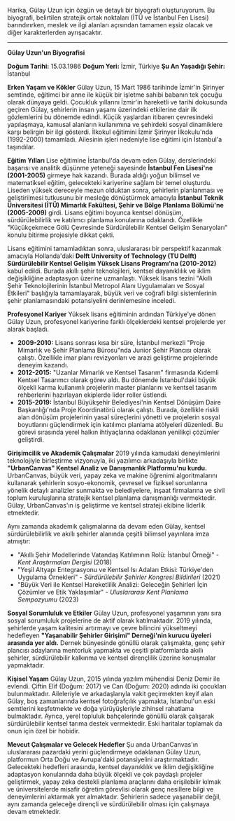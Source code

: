 Harika, Gülay Uzun için özgün ve detaylı bir biyografi oluşturuyorum. Bu biyografi, belirtilen stratejik ortak noktaları (İTÜ ve İstanbul Fen Lisesi) barındırırken, meslek ve ilgi alanları açısından tamamen eşsiz olacak ve diğer karakterlerden ayrışacaktır.

---

**Gülay Uzun'un Biyografisi**

**Doğum Tarihi:** 15.03.1986
**Doğum Yeri:** İzmir, Türkiye
**Şu An Yaşadığı Şehir:** İstanbul

**Erken Yaşam ve Kökler**
Gülay Uzun, 15 Mart 1986 tarihinde İzmir'in Şirinyer semtinde, eğitimci bir anne ile küçük bir işletme sahibi babanın tek çocuğu olarak dünyaya geldi. Çocukluk yıllarını İzmir'in hareketli ve tarihi dokusunda geçiren Gülay, şehirlerin insan yaşamı üzerindeki etkilerine dair ilk gözlemlerini bu dönemde edindi. Küçük yaşlardan itibaren çevresindeki yapılaşmaya, kamusal alanların kullanımına ve şehirdeki sosyal dinamiklere karşı belirgin bir ilgi gösterdi. İlkokul eğitimini İzmir Şirinyer İlkokulu'nda (1992-2000) tamamladı. Ailesinin işleri nedeniyle lise eğitimi için İstanbul'a taşındılar.

**Eğitim Yılları**
Lise eğitimine İstanbul'da devam eden Gülay, derslerindeki başarısı ve analitik düşünme yeteneği sayesinde **İstanbul Fen Lisesi'ne (2001-2005)** girmeye hak kazandı. Burada aldığı yoğun bilimsel ve matematiksel eğitim, gelecekteki kariyerine sağlam bir temel oluşturdu. Liseden yüksek dereceyle mezun olduktan sonra, şehirlerin planlanması ve geliştirilmesi tutkusunu bir mesleğe dönüştürmek amacıyla **İstanbul Teknik Üniversitesi (İTÜ) Mimarlık Fakültesi, Şehir ve Bölge Planlama Bölümü'ne (2005-2009)** girdi. Lisans eğitimi boyunca kentsel dönüşüm, sürdürülebilirlik ve katılımcı planlama konularına odaklandı. Özellikle "Küçükçekmece Gölü Çevresinde Sürdürülebilir Kentsel Gelişim Senaryoları" konulu bitirme projesiyle dikkat çekti.

Lisans eğitimini tamamladıktan sonra, uluslararası bir perspektif kazanmak amacıyla Hollanda'daki **Delft University of Technology (TU Delft) Sürdürülebilir Kentsel Gelişim Yüksek Lisans Programı'na (2010-2012)** kabul edildi. Burada akıllı şehir teknolojileri, kentsel dayanıklılık ve iklim değişikliğine adaptasyon üzerine uzmanlaştı. Yüksek lisans tezini "Akıllı Şehir Teknolojilerinin İstanbul Metropol Alanı Uygulamaları ve Sosyal Etkileri" başlığıyla tamamlayarak, büyük veri ve coğrafi bilgi sistemlerinin şehir planlamasındaki potansiyelini derinlemesine inceledi.

**Profesyonel Kariyer**
Yüksek lisans eğitiminin ardından Türkiye'ye dönen Gülay Uzun, profesyonel kariyerine farklı ölçeklerdeki kentsel projelerde yer alarak başladı.

*   **2009-2010:** Lisans sonrası kısa bir süre, İstanbul merkezli "Proje Mimarlık ve Şehir Planlama Bürosu"nda Junior Şehir Plancısı olarak çalıştı. Özellikle imar planı revizyonları ve arazi geliştirme projelerinde deneyim kazandı.
*   **2012-2015:** "Uzanlar Mimarlık ve Kentsel Tasarım" firmasında Kıdemli Kentsel Tasarımcı olarak görev aldı. Bu dönemde İstanbul'daki büyük ölçekli karma kullanımlı projelerin master planlarını ve kentsel tasarım rehberlerini hazırlayan ekiplerde lider roller üstlendi.
*   **2015-2019:** İstanbul Büyükşehir Belediyesi'nin Kentsel Dönüşüm Daire Başkanlığı'nda Proje Koordinatörü olarak çalıştı. Burada, özellikle riskli alan dönüşüm projelerinin yasal süreçlerini yönetti ve projelerin sosyal boyutlarını güçlendirmek için katılımcı planlama atölyeleri düzenledi. Bu görevi sırasında yerel halkın ihtiyaçlarına odaklanan yenilikçi çözümler geliştirdi.

**Girişimcilik ve Akademik Çalışmalar**
2019 yılında kamudaki deneyimlerini teknolojiyle birleştirme vizyonuyla, iki yazılımcı arkadaşıyla birlikte **"UrbanCanvas" Kentsel Analiz ve Danışmanlık Platformu'nu kurdu.** UrbanCanvas, büyük veri, yapay zeka ve makine öğrenimi algoritmalarını kullanarak şehirlerin sosyo-ekonomik, çevresel ve fiziksel sorunlarına yönelik detaylı analizler sunmakta ve belediyelere, inşaat firmalarına ve sivil toplum kuruluşlarına stratejik kentsel planlama danışmanlığı vermektedir. Gülay, UrbanCanvas'ın iş geliştirme ve kentsel strateji ekibine liderlik etmektedir.

Aynı zamanda akademik çalışmalarına da devam eden Gülay, kentsel sürdürülebilirlik ve akıllı şehirler alanında çeşitli bilimsel yayınlara imza atmıştır:
*   "Akıllı Şehir Modellerinde Vatandaş Katılımının Rolü: İstanbul Örneği" - *Kent Araştırmaları Dergisi* (2018)
*   "Yeşil Altyapı Entegrasyonu ve Kentsel Isı Adaları Etkisi: Türkiye'den Uygulama Örnekleri" - *Sürdürülebilir Şehirler Kongresi Bildirileri* (2021)
*   "Büyük Veri ile Kentsel Hareketlilik Analizi: Geleceğin Şehirleri İçin Çözümler ve Etik Yaklaşımlar" - *Uluslararası Kent Planlama Sempozyumu* (2023)

**Sosyal Sorumluluk ve Etkiler**
Gülay Uzun, profesyonel yaşamının yanı sıra sosyal sorumluluk projelerine de aktif olarak katılmaktadır. 2019 yılında, şehirlerde yaşam kalitesini artırmayı ve çevre bilincini yükseltmeyi hedefleyen **"Yaşanabilir Şehirler Girişimi" Derneği'nin kurucu üyeleri arasında yer aldı.** Dernek bünyesinde gönüllü olarak çalışmakta, genç şehir plancısı adaylarına mentorluk yapmakta ve çeşitli platformlarda akıllı şehirler, sürdürülebilir kalkınma ve kentsel dirençlilik üzerine konuşmalar yapmaktadır.

**Kişisel Yaşam**
Gülay Uzun, 2015 yılında yazılım mühendisi Deniz Demir ile evlendi. Çiftin Elif (Doğum: 2017) ve Can (Doğum: 2020) adında iki çocukları bulunmaktadır. Aileleriyle ve arkadaşlarıyla vakit geçirmekten keyif alan Gülay, boş zamanlarında kentsel fotoğrafçılık yapmakta, İstanbul'un eski semtlerini keşfetmekte ve doğa yürüyüşleriyle zihinsel rahatlama bulmaktadır. Ayrıca, yerel topluluk bahçelerinde gönüllü olarak çalışarak sürdürülebilir kentsel tarıma destek vermektedir. Eski haritalar toplamak da onun için özel bir hobidir.

**Mevcut Çalışmalar ve Gelecek Hedefler**
Şu anda UrbanCanvas'ın uluslararası pazardaki yerini güçlendirmeye odaklanan Gülay Uzun, platformun Orta Doğu ve Avrupa'daki potansiyelini araştırmaktadır. Gelecekteki hedefleri arasında, kentsel dayanıklılık ve iklim değişikliğine adaptasyon konularında daha büyük ölçekli ve çok paydaşlı projeler geliştirmek, yapay zeka destekli planlama araçlarını daha erişilebilir kılmak ve üniversitelerde misafir öğretim görevlisi olarak genç nesillere bilgi ve deneyimlerini aktarmak yer almaktadır. Şehirlerin sadece yaşanabilir değil, aynı zamanda geleceğe dirençli ve sürdürülebilir olması için çalışmaya devam etmektedir.